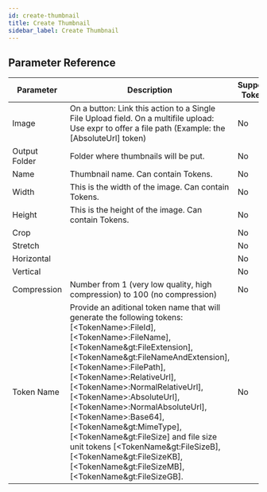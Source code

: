 ```yaml
---
id: create-thumbnail
title: Create Thumbnail
sidebar_label: Create Thumbnail
---
```





## Parameter Reference
| Parameter | Description | Supports Tokens | Default |
| -- | -- | -- | -- |
| Image | On a button: Link this action to a Single File Upload field. On a multifile upload: Use expr to offer a file path (Example: the [AbsoluteUrl] token) | No | None |
| Output Folder | Folder where thumbnails will be put. | No | None |
| Name | Thumbnail name. Can contain Tokens. | No | None |
| Width | This is the width of the image. Can contain Tokens. | No | None |
| Height | This is the height of the image. Can contain Tokens. | No | None |
| Crop |  | No | None |
| Stretch |  | No | None |
| Horizontal |  | No | Center |
| Vertical |  | No | Center |
| Compression | Number from 1 (very low quality, high compression) to 100 (no compression) | No | None |
| Token Name | Provide an aditional token name that will generate the following tokens: [&lt;TokenName&gt;:FileId], [&lt;TokenName&gt;:FileName], [&lt;TokenName&gt:FileExtension], [&lt;TokenName&gt:FileNameAndExtension], [&lt;TokenName&gt;:FilePath], [&lt;TokenName&gt;:RelativeUrl], [&lt;TokenName&gt;:NormalRelativeUrl], [&lt;TokenName&gt;:AbsoluteUrl], [&lt;TokenName&gt;:NormalAbsoluteUrl], [&lt;TokenName&gt;:Base64], [&lt;TokenName&gt:MimeType], [&lt;TokenName&gt:FileSize] and file size unit tokens [&lt;TokenName&gt:FileSizeB], [&lt;TokenName&gt:FileSizeKB], [&lt;TokenName&gt:FileSizeMB], [&lt;TokenName&gt:FileSizeGB]. | No | None |
